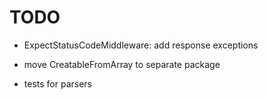 # TODO

- ExpectStatusCodeMiddleware: add response exceptions

- move CreatableFromArray to separate package
- tests for parsers
